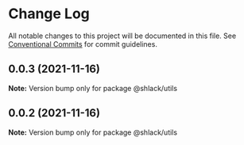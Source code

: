 # Change Log

All notable changes to this project will be documented in this file.
See [Conventional Commits](https://conventionalcommits.org) for commit guidelines.

## 0.0.3 (2021-11-16)

**Note:** Version bump only for package @shlack/utils





## 0.0.2 (2021-11-16)

**Note:** Version bump only for package @shlack/utils
